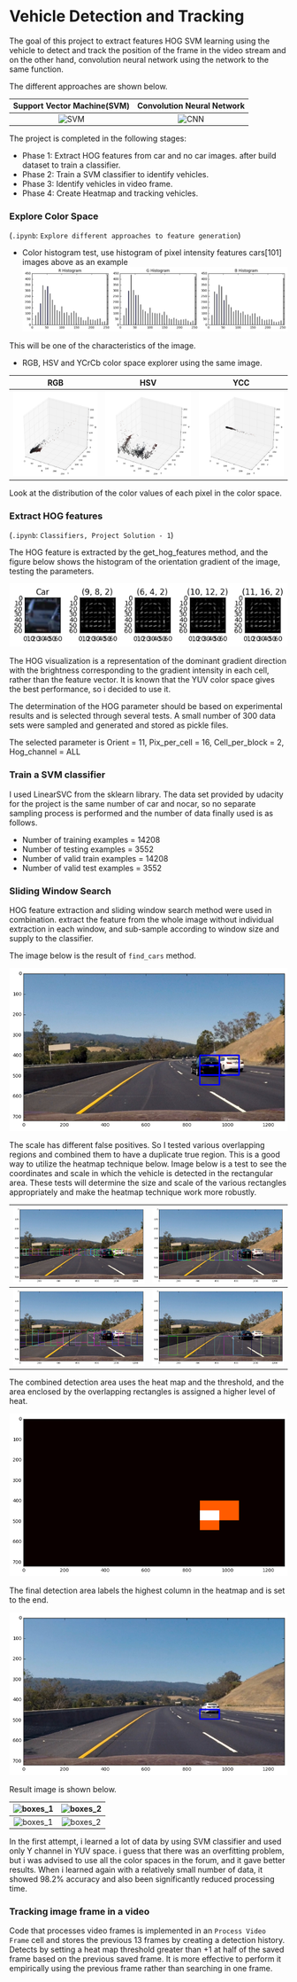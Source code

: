 # Vehicle Detection and Tracking

The goal of this project to extract features HOG SVM learning using the vehicle to detect and track the position of the frame in the video stream and on the other hand, convolution neural network using the network to the same function.

The different approaches are shown below.

Support Vector Machine(SVM)   |  Convolution Neural Network
:----------------------------:|:------------------------------:
![SVM](imgfile/track1.gif)    | ![CNN](imgfile/track2.gif)

The project is completed in the following stages:

- Phase 1: Extract HOG features from car and no car images. after build dataset to train a classifier.
- Phase 2: Train a SVM classifier to identify vehicles.
- Phase 3: Identify vehicles in video frame.
- Phase 4: Create Heatmap and tracking vehicles.

### Explore Color Space
(`.ipynb`: `Explore different approaches to feature generation`)
- Color histogram test, use histogram of pixel intensity features
cars[101] images above as an example 
![RGB Histogram](img/rgb_hist.png)

This will be one of the characteristics of the image.

- RGB, HSV and YCrCb color space explorer using the same image.

RGB                        |  HSV                      |  YCC
:-------------------------:|:-------------------------:|:-------------------------:
![RGB](img/3d_r.png)       | ![HSV](img/3d_h.png)      | ![YCC](img/3d_y.png)

Look at the distribution of the color values of each pixel in the color space.

### Extract HOG features
(`.ipynb`: `Classifiers, Project Solution - 1`)

The HOG feature is extracted by the get_hog_features method, and the figure below shows the histogram of the orientation gradient of the image, testing the parameters.

![HOG features](img/hog.png)

The HOG visualization is a representation of the dominant gradient direction with the brightness corresponding to the gradient intensity in each cell, rather than the feature vector. It is known that the YUV color space gives the best performance, so i decided to use it.

The determination of the HOG parameter should be based on experimental results and is selected through several tests. A small number of 300 data sets were sampled and generated and stored as pickle files.

The selected parameter is
Orient = 11, Pix_per_cell = 16, Cell_per_block = 2, Hog_channel = ALL

### Train a SVM classifier

I used LinearSVC from the sklearn library.
The data set provided by udacity for the project is the same number of car and nocar, so no separate sampling process is performed and the number of data finally used is as follows.

- Number of training examples = 14208
- Number of testing examples = 3552
- Number of valid train examples = 14208
- Number of valid test examples = 3552

### Sliding Window Search

HOG feature extraction and sliding window search method were used in combination. extract the feature from the whole image without individual extraction in each window, and sub-sample according to window size and supply to the classifier.

The image below is the result of `find_cars` method.

![find cars result](img/sliding.png)


The scale has different false positives. So I tested various overlapping regions and combined them to have a duplicate true region. This is a good way to utilize the heatmap technique below.
Image below is a test to see the coordinates and scale in which the vehicle is detected in the rectangular area.
These tests will determine the size and scale of the various rectangles appropriately and make the heatmap technique work more robustly.

![boxes_1](img/bb1.png)       |  ![boxes_2](img/bb2.png)
:----------------------------:|:------------------------------:
![boxes_1](img/bb3.png)       |  ![boxes_2](img/bb4.png)


The combined detection area uses the heat map and the threshold, and the area enclosed by the overlapping rectangles is assigned a higher level of heat.

![heatmap](img/heat1.png)

The final detection area labels the highest column in the heatmap and is set to the end.

![heatmap](img/heat_app.png)

Result image is shown below.

![boxes_1](img/result1.png)   |  ![boxes_2](img/result2.png)
:----------------------------:|:------------------------------:
![boxes_1](img/result3.png)   |  ![boxes_2](img/result4.png)

In the first attempt, i learned a lot of data by using SVM classifier and used only Y channel in YUV space. i guess that there was an overfitting problem, but i was advised to use all the color spaces in the forum, and it gave better results. When i learned again with a relatively small number of data, it showed 98.2% accuracy and also been significantly reduced processing time.

### Tracking image frame in a video
Code that processes video frames is implemented in an `Process Video Frame` cell and stores the previous 13 frames by creating a detection history. Detects by setting a heat map threshold greater than +1 at half of the saved frame based on the previous saved frame. It is more effective to perform it empirically using the previous frame rather than searching in one frame.
